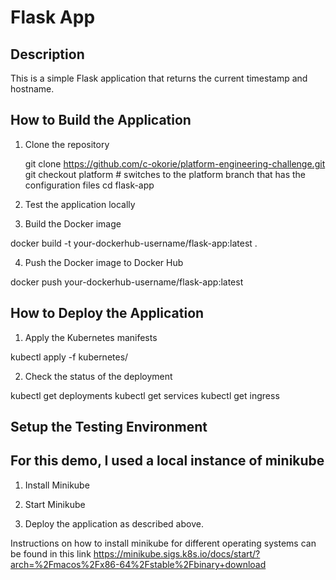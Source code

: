 # Flask App

## Description

This is a simple Flask application that returns the current timestamp and hostname.

## How to Build the Application

1. Clone the repository
   
   git clone https://github.com/c-okorie/platform-engineering-challenge.git
   git checkout platform    # switches to the platform branch that has the configuration files
   cd flask-app

2. Test the application locally 

3. Build the Docker image

docker build -t your-dockerhub-username/flask-app:latest .

4. Push the Docker image to Docker Hub

docker push your-dockerhub-username/flask-app:latest

## How to Deploy the Application

1. Apply the Kubernetes manifests

kubectl apply -f kubernetes/

2. Check the status of the deployment

kubectl get deployments
kubectl get services
kubectl get ingress

##  Setup the Testing Environment
## For this demo, I used a local instance of minikube

1. Install Minikube

2. Start Minikube

3. Deploy the application as described above.

Instructions on how to install minikube for different operating systems can be found in this link https://minikube.sigs.k8s.io/docs/start/?arch=%2Fmacos%2Fx86-64%2Fstable%2Fbinary+download
